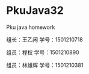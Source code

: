 # PkuJava32
Pku java homework
<html>
<p>组长：王乙闲  学号：1501210718</p>
<p>组员：程权    学号：1501210890</p>
<p>组员：林雄辉  学号：1501210381</p>
</html>
